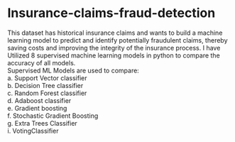 # Insurance-claims-fraud-detection
This dataset has historical insurance claims and wants to build a machine learning model to predict and identify potentially fraudulent claims, thereby saving costs and improving the integrity of the insurance process. I have Utilized 8 supervised machine learning models in python to compare the accuracy of all models. </br>
Supervised ML Models are used to compare: </br>
 a. Support Vector classifier </br>
 b. Decision Tree classifier </br>
 c. Random Forest classifier </br>
 d. Adaboost classifier </br>
 e. Gradient boosting </br>
 f. Stochastic Gradient Boosting </br>
 g. Extra Trees Classifier </br>
 i. VotingClassifier </br>
